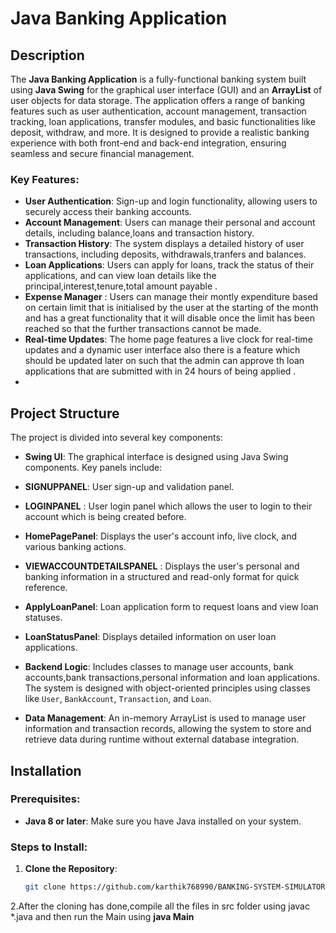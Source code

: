 # Java Banking Application

## Description
The **Java Banking Application** is a fully-functional banking system built using **Java Swing** for the graphical user interface (GUI) and an **ArrayList** of user objects for data storage. The application offers a range of banking features such as user authentication, account management, transaction tracking, loan applications, transfer modules, and basic functionalities like deposit, withdraw, and more. It is designed to provide a realistic banking experience with both front-end and back-end integration, ensuring seamless and secure financial management.

### Key Features:
- **User Authentication**: Sign-up and login functionality, allowing users to securely access their banking accounts.
- **Account Management**: Users can manage their personal and account details, including balance,loans and transaction history.
- **Transaction History**: The system displays a detailed history of user transactions, including deposits, withdrawals,tranfers and balances.
- **Loan Applications**: Users can apply for loans, track the status of their applications, and can view loan details like the principal,interest,tenure,total amount payable .
- **Expense Manager** : Users can manage their montly expenditure based on certain limit that is initialised by the user at the starting of the month and has a great functionality that it will disable once the                            limit has been reached so that the further transactions cannot be made.
- **Real-time Updates**: The home page features a live clock for real-time updates and a dynamic user interface also there is a feature which should be updated later on such that the admin can approve th loan applications that are submitted with in 24 hours of being applied .
- 

## Project Structure
The project is divided into several key components:

- **Swing UI**: The graphical interface is designed using Java Swing components. Key panels include:

- **SIGNUPPANEL**: User sign-up and validation panel.
- **LOGINPANEL** : User login panel which allows the user to login to their account which is being created before.
- **HomePagePanel**: Displays the user's account info, live clock, and various banking actions.
- **VIEWACCOUNTDETAILSPANEL** : Displays the user's personal and banking information in a structured and read-only format for quick reference.
- **ApplyLoanPanel**: Loan application form to request loans and view loan statuses.
- **LoanStatusPanel**: Displays detailed information on user loan applications.
  

- **Backend Logic**: Includes classes to manage user accounts, bank accounts,bank transactions,personal information and loan applications. The system is designed with object-oriented principles using classes like `User`, `BankAccount`, `Transaction`, and `Loan`.

- **Data Management**: An in-memory ArrayList<User> is used to manage user information and transaction records, allowing the system to store and retrieve data during runtime without external database integration.
## Installation

### Prerequisites:
- **Java 8 or later**: Make sure you have Java installed on your system.


### Steps to Install:

1. **Clone the Repository**:
   ```bash
   git clone https://github.com/karthik768990/BANKING-SYSTEM-SIMULATOR.git
2.After the cloning has done,compile all the files in src folder using    javac *.java and then run the Main using **java Main**
